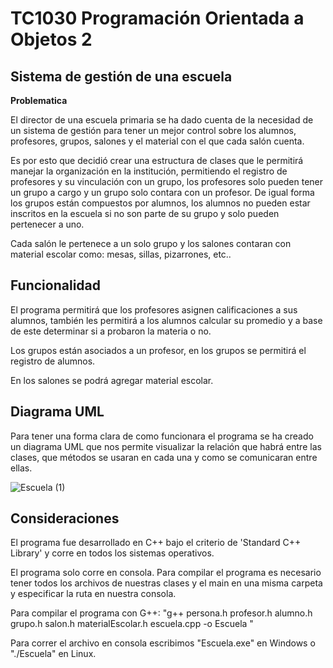 # TC1030 Programación Orientada a Objetos 2

## Sistema de gestión de una escuela

**Problematica**

El director de una escuela primaria se ha dado cuenta de la necesidad de un sistema de gestión para tener un mejor control sobre los alumnos, profesores, grupos, salones y el material con el que cada salón cuenta.

Es por esto que decidió crear una estructura de clases que le permitirá manejar la organización en la institución, permitiendo el registro de profesores y su vinculación con un grupo, los profesores solo pueden tener un grupo a cargo y un grupo solo contara con un profesor. De igual forma los grupos están compuestos por alumnos, los alumnos no pueden estar inscritos en la escuela si no son parte de su grupo y solo pueden pertenecer a uno.

Cada salón le pertenece a un solo grupo y los salones contaran con material escolar como: mesas, sillas, pizarrones, etc.. 

## Funcionalidad
El programa permitirá que los profesores asignen calificaciones a sus alumnos, también les permitirá a los alumnos calcular su promedio y a base de este determinar si a probaron la materia o no.

Los grupos están asociados a un profesor, en los grupos se permitirá el registro de alumnos.

En los salones se  podrá agregar material escolar.

## Diagrama UML
Para tener una forma clara de como funcionara el programa se ha creado un diagrama UML que nos permite visualizar la relación que habrá entre las clases, que métodos se usaran en cada una y como se comunicaran entre ellas.

![Escuela (1)](https://private-user-images.githubusercontent.com/142357001/333023272-a32ccfc2-ac8e-4eeb-b1c5-da9614401b55.png?jwt=eyJhbGciOiJIUzI1NiIsInR5cCI6IkpXVCJ9.eyJpc3MiOiJnaXRodWIuY29tIiwiYXVkIjoicmF3LmdpdGh1YnVzZXJjb250ZW50LmNvbSIsImtleSI6ImtleTUiLCJleHAiOjE3MTY0MzUzMDksIm5iZiI6MTcxNjQzNTAwOSwicGF0aCI6Ii8xNDIzNTcwMDEvMzMzMDIzMjcyLWEzMmNjZmMyLWFjOGUtNGVlYi1iMWM1LWRhOTYxNDQwMWI1NS5wbmc_WC1BbXotQWxnb3JpdGhtPUFXUzQtSE1BQy1TSEEyNTYmWC1BbXotQ3JlZGVudGlhbD1BS0lBVkNPRFlMU0E1M1BRSzRaQSUyRjIwMjQwNTIzJTJGdXMtZWFzdC0xJTJGczMlMkZhd3M0X3JlcXVlc3QmWC1BbXotRGF0ZT0yMDI0MDUyM1QwMzMwMDlaJlgtQW16LUV4cGlyZXM9MzAwJlgtQW16LVNpZ25hdHVyZT02ZDM1OTlmODY3ODY0ODkyYjkxOTc4YWI0YTMzYmFlZDg1NDMyMTA4NjAzZWI1NjNhM2ZlMzQwM2JmOTNlMzhjJlgtQW16LVNpZ25lZEhlYWRlcnM9aG9zdCZhY3Rvcl9pZD0wJmtleV9pZD0wJnJlcG9faWQ9MCJ9.jOJ_2276Yb8fbe1SdDvUr7rCqA-xaLuyEYstpNSGbyQ)


## Consideraciones 

El programa fue desarrollado en C++ bajo el criterio de 'Standard C++ Library' y corre en todos los sistemas operativos.

El programa solo corre en consola. 
Para compilar el programa es necesario tener todos los archivos de nuestras clases y el main en una misma carpeta y especificar la ruta en nuestra consola.

Para compilar el programa con G++:
"g++ persona.h profesor.h alumno.h grupo.h salon.h materialEscolar.h escuela.cpp -o Escuela "

Para correr el archivo en consola escribimos "Escuela.exe" en Windows o "./Escuela" en Linux. 

